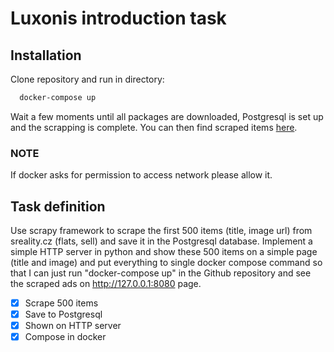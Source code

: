 # Luxonis introduction task
## Installation

Clone repository and run in directory:

```bash
  docker-compose up
```

Wait a few moments until all packages are downloaded, Postgresql is set up and the scrapping is complete.
You can then find scraped items [here](http://127.0.0.1:8080).

### NOTE
If docker asks for permission to access network please allow it.

## Task definition
Use scrapy framework to scrape the first 500 items (title, image url) from sreality.cz (flats, sell) and save it in the Postgresql database. Implement a simple HTTP server in python and show these 500 items on a simple page (title and image) and put everything to single docker compose command so that I can just run "docker-compose up" in the Github repository and see the scraped ads on http://127.0.0.1:8080 page.

- [x] Scrape 500 items
- [x] Save to Postgresql
- [x] Shown on HTTP server
- [x] Compose in docker
